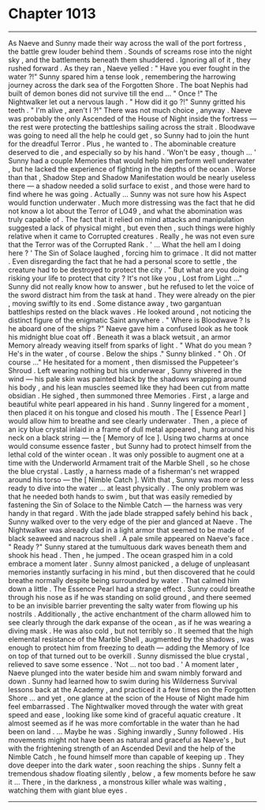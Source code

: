 
# Chapter 1013


---

As Naeve and Sunny made their way across the wall of the port fortress , the battle grew louder behind them . Sounds of screams rose into the night sky , and the battlements beneath them shuddered . Ignoring all of it , they rushed forward .
As they ran , Naeve yelled :
" Have you ever fought in the water ?!"
Sunny spared him a tense look , remembering the harrowing journey across the dark sea of the Forgotten Shore . The boat Nephis had built of demon bones did not survive till the end …
" Once !"
The Nightwalker let out a nervous laugh .
" How did it go ?!"
Sunny gritted his teeth .
" I'm alive , aren't I ?!"
There was not much choice , anyway . Naeve was probably the only Ascended of the House of Night inside the fortress — the rest were protecting the battleships sailing across the strait . Bloodwave was going to need all the help he could get , so Sunny had to join the hunt for the dreadful Terror .
Plus , he wanted to . The abominable creature deserved to die , and especially so by his hand .
'Won't be easy , though … '
Sunny had a couple Memories that would help him perform well underwater , but he lacked the experience of fighting in the depths of the ocean . Worse than that , Shadow Step and Shadow Manifestation would be nearly useless there — a shadow needed a solid surface to exist , and those were hard to find where he was going .
Actually … Sunny was not sure how his Aspect would function underwater . Much more distressing was the fact that he did not know a lot about the Terror of LO49 , and what the abomination was truly capable of . The fact that it relied on mind attacks and manipulation suggested a lack of physical might , but even then , such things were highly relative when it came to Corrupted creatures .
Really , he was not even sure that the Terror was of the Corrupted Rank .
' ... What the hell am I doing here ? '
The Sin of Solace laughed , forcing him to grimace .
It did not matter . Even disregarding the fact that he had a personal score to settle , the creature had to be destroyed to protect the city .
" But what are you doing risking your life to protect that city ? It's not like you , Lost from Light …"
Sunny did not really know how to answer , but he refused to let the voice of the sword distract him from the task at hand .
They were already on the pier , moving swiftly to its end . Some distance away , two gargantuan battleships rested on the black waves . He looked around , not noticing the distinct figure of the enigmatic Saint anywhere .
" Where is Bloodwave ? Is he aboard one of the ships ?"
Naeve gave him a confused look as he took his midnight blue coat off . Beneath it was a black wetsuit , an armor Memory already weaving itself from sparks of light .
" What do you mean ? He's in the water , of course . Below the ships ."
Sunny blinked .
" Oh . Of course …"
He hesitated for a moment , then dismissed the Puppeteer's Shroud . Left wearing nothing but his underwear , Sunny shivered in the wind — his pale skin was painted black by the shadows wrapping around his body , and his lean muscles seemed like they had been cut from matte obsidian . He sighed , then summoned three Memories .
First , a large and beautiful white pearl appeared in his hand . Sunny lingered for a moment , then placed it on his tongue and closed his mouth . The [ Essence Pearl ] would allow him to breathe and see clearly underwater .
Then , a piece of an icy blue crystal inlaid in a frame of dull metal appeared , hung around his neck on a black string — the [ Memory of Ice ]. Using two charms at once would consume essence faster , but Sunny had to protect himself from the lethal cold of the winter ocean . It was only possible to augment one at a time with the Underworld Armament trait of the Marble Shell , so he chose the blue crystal .
Lastly , a harness made of a fisherman's net wrapped around his torso — the [ Nimble Catch ].
With that , Sunny was more or less ready to dive into the water … at least physically . The only problem was that he needed both hands to swim , but that was easily remedied by fastening the Sin of Solace to the Nimble Catch — the harness was very handy in that regard .
With the jade blade strapped safely behind his back , Sunny walked over to the very edge of the pier and glanced at Naeve . The Nightwalker was already clad in a light armor that seemed to be made of black seaweed and nacrous shell .
A pale smile appeared on Naeve's face .
" Ready ?"
Sunny stared at the tumultuous dark waves beneath them and shook his head .
Then , he jumped .
The ocean grasped him in a cold embrace a moment later . Sunny almost panicked , a deluge of unpleasant memories instantly surfacing in his mind , but then discovered that he could breathe normally despite being surrounded by water . That calmed him down a little .
The Essence Pearl had a strange effect . Sunny could breathe through his nose as if he was standing on solid ground , and there seemed to be an invisible barrier preventing the salty water from flowing up his nostrils . Additionally , the active enchantment of the charm allowed him to see clearly through the dark expanse of the ocean , as if he was wearing a diving mask .
He was also cold , but not terribly so . It seemed that the high elemental resistance of the Marble Shell , augmented by the shadows , was enough to protect him from freezing to death — adding the Memory of Ice on top of that turned out to be overkill . Sunny dismissed the blue crystal , relieved to save some essence .
'Not … not too bad . '
A moment later , Naeve plunged into the water beside him and swam nimbly forward and down . Sunny had learned how to swim during his Wilderness Survival lessons back at the Academy , and practiced it a few times on the Forgotten Shore … and yet , one glance at the scion of the House of Night made him feel embarrassed .
The Nightwalker moved through the water with great speed and ease , looking like some kind of graceful aquatic creature . It almost seemed as if he was more comfortable in the water than he had been on land .
… Maybe he was .
Sighing inwardly , Sunny followed . His movements might not have been as natural and graceful as Naeve's , but with the frightening strength of an Ascended Devil and the help of the Nimble Catch , he found himself more than capable of keeping up .
They dove deeper into the dark water , soon reaching the ships .
Sunny felt a tremendous shadow floating silently , below , a few moments before he saw it …
There , in the darkness , a monstrous killer whale was waiting , watching them with giant blue eyes .

---


